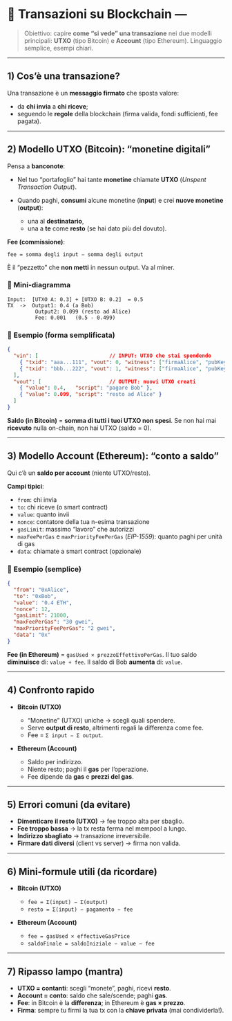 # 📘 Transazioni su Blockchain — 

> Obiettivo: capire **come “si vede” una transazione** nei due modelli principali:
> **UTXO** (tipo Bitcoin) e **Account** (tipo Ethereum). Linguaggio semplice, esempi chiari.

---

## 1) Cos’è una transazione?

Una transazione è un **messaggio firmato** che sposta valore:

* da **chi invia** a **chi riceve**;
* seguendo le **regole** della blockchain (firma valida, fondi sufficienti, fee pagata).

---

## 2) Modello UTXO (Bitcoin): “monetine digitali”

Pensa a **banconote**:

* Nel tuo “portafoglio” hai tante **monetine** chiamate **UTXO** (*Unspent Transaction Output*).
* Quando paghi, **consumi** alcune monetine (**input**) e crei **nuove monetine** (**output**):

  * una al **destinatario**,
  * una a **te** come **resto** (se hai dato più del dovuto).

**Fee (commissione)**:

```
fee = somma degli input − somma degli output
```

È il “pezzetto” che **non metti** in nessun output. Va al miner.

### 🧩 Mini-diagramma

```
Input:  [UTXO A: 0.3] + [UTXO B: 0.2]  = 0.5
TX  ->  Output1: 0.4 (a Bob)
         Output2: 0.099 (resto ad Alice)
         Fee: 0.001   (0.5 - 0.499)
```

### 🧾 Esempio (forma semplificata)

```json
{
  "vin": [                       // INPUT: UTXO che stai spendendo
    { "txid": "aaa...111", "vout": 0, "witness": ["firmaAlice", "pubKeyAlice"] },
    { "txid": "bbb...222", "vout": 1, "witness": ["firmaAlice", "pubKeyAlice"] }
  ],
  "vout": [                      // OUTPUT: nuovi UTXO creati
    { "value": 0.4,   "script": "pagare Bob" },
    { "value": 0.099, "script": "resto ad Alice" }
  ]
}
```

**Saldo (in Bitcoin)** = **somma di tutti i tuoi UTXO non spesi**.
Se non hai mai **ricevuto** nulla on-chain, non hai UTXO (saldo = 0).

---

## 3) Modello Account (Ethereum): “conto a saldo”

Qui c’è un **saldo per account** (niente UTXO/resto).

**Campi tipici**:

* `from`: chi invia
* `to`: chi riceve (o smart contract)
* `value`: quanto invii
* `nonce`: contatore della tua n-esima transazione
* `gasLimit`: massimo “lavoro” che autorizzi
* `maxFeePerGas` e `maxPriorityFeePerGas` (*EIP-1559*): quanto paghi per unità di gas
* `data`: chiamate a smart contract (opzionale)

### 🧾 Esempio (semplice)

```json
{
  "from": "0xAlice",
  "to": "0xBob",
  "value": "0.4 ETH",
  "nonce": 12,
  "gasLimit": 21000,
  "maxFeePerGas": "30 gwei",
  "maxPriorityFeePerGas": "2 gwei",
  "data": "0x"
}
```

**Fee (in Ethereum)** = `gasUsed × prezzoEffettivoPerGas`.
Il tuo saldo **diminuisce** di: `value + fee`.
Il saldo di Bob **aumenta** di: `value`.

---

## 4) Confronto rapido

* **Bitcoin (UTXO)**

  * “Monetine” (UTXO) uniche → scegli quali spendere.
  * Serve **output di resto**, altrimenti regali la differenza come fee.
  * Fee = `Σ input − Σ output`.

* **Ethereum (Account)**

  * Saldo per indirizzo.
  * Niente resto; paghi il **gas** per l’operazione.
  * Fee dipende da **gas** e **prezzi del gas**.

---

## 5) Errori comuni (da evitare)

* **Dimenticare il resto (UTXO)** → fee troppo alta per sbaglio.
* **Fee troppo bassa** → la tx resta ferma nel mempool a lungo.
* **Indirizzo sbagliato** → transazione irreversibile.
* **Firmare dati diversi** (client vs server) → firma non valida.

---

## 6) Mini-formule utili (da ricordare)

* **Bitcoin (UTXO)**

  * `fee = Σ(input) − Σ(output)`
  * `resto = Σ(input) − pagamento − fee`

* **Ethereum (Account)**

  * `fee = gasUsed × effectiveGasPrice`
  * `saldoFinale = saldoIniziale − value − fee`

---

## 7) Ripasso lampo (mantra)

* **UTXO = contanti**: scegli “monete”, paghi, ricevi **resto**.
* **Account = conto**: saldo che sale/scende; paghi **gas**.
* **Fee**: in Bitcoin è la **differenza**; in Ethereum è **gas × prezzo**.
* **Firma**: sempre tu firmi la tua tx con la **chiave privata** (mai condividerla!).
